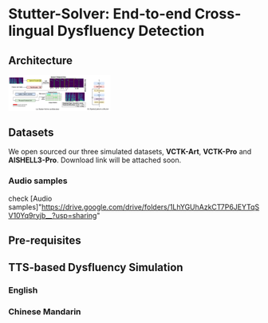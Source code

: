 # Stutter-Solver: End-to-end Cross-lingual Dysfluency Detection

## Architecture
<img src="resources/architecture.png" alt="image-20240321090057059" style="zoom: 20%; display: block; margin-right: auto; margin-left: 0;" />


## Datasets
We open sourced our three simulated datasets, **VCTK-Art**, **VCTK-Pro** and **AISHELL3-Pro**. Download link will be attached soon.

### Audio samples

check [Audio samples]"https://drive.google.com/drive/folders/1LhYGUhAzkCT7P6JEYTqSV10Yq9ryjb__?usp=sharing"

## Pre-requisites


## TTS-based Dysfluency Simulation

### English


### Chinese Mandarin

